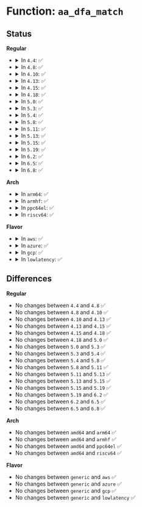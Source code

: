 # Function: <code>aa_dfa_match</code>

## Status
<b>Regular</b>
<ul>
<li>
<details>
<summary>In <code>4.4</code>: ✅</summary>

```c
unsigned int aa_dfa_match(struct aa_dfa *dfa, unsigned int start, const char *str);
```

**Collision:** Unique Global

**Inline:** No

**Transformation:** False

**Instances:**

```
In security/apparmor/match.c (ffffffff81379620)
Location: security/apparmor/match.c:377
Inline: False
Direct callers:
  - security/apparmor/file.c:aa_str_perms
  - security/apparmor/label.c:aa_label_match
  - security/apparmor/label.c:aa_label_match
  - security/apparmor/label.c:aa_label_match
  - security/apparmor/label.c:aa_label_match
  - security/apparmor/label.c:aa_label_match
  - security/apparmor/label.c:aa_label_match
  - security/apparmor/label.c:aa_label_match
  - security/apparmor/label.c:aa_label_match
  - security/apparmor/label.c:aa_label_match
  - security/apparmor/label.c:aa_label_match
  - security/apparmor/label.c:aa_label_match
  - security/apparmor/label.c:aa_label_match
  - security/apparmor/mount.c:match_mnt
  - security/apparmor/mount.c:match_mnt
  - security/apparmor/mount.c:match_mnt
  - security/apparmor/mount.c:match_mnt
  - security/apparmor/mount.c:aa_umount
  - security/apparmor/mount.c:aa_pivotroot
  - security/apparmor/mount.c:aa_pivotroot
  - security/apparmor/af_unix.c:aa_unix_peer_perm
```
**Symbols:**

```
ffffffff81379620-ffffffff813796d6: aa_dfa_match (STB_GLOBAL)
```
</details>
</li>
<li>
<details>
<summary>In <code>4.8</code>: ✅</summary>

```c
unsigned int aa_dfa_match(struct aa_dfa *dfa, unsigned int start, const char *str);
```

**Collision:** Unique Global

**Inline:** No

**Transformation:** False

**Instances:**

```
In security/apparmor/match.c (ffffffff813b23b0)
Location: security/apparmor/match.c:381
Inline: False
Direct callers:
  - security/apparmor/file.c:aa_str_perms
  - security/apparmor/label.c:aa_label_match
  - security/apparmor/label.c:aa_label_match
  - security/apparmor/label.c:aa_label_match
  - security/apparmor/label.c:aa_label_match
  - security/apparmor/label.c:aa_label_match
  - security/apparmor/label.c:aa_label_match
  - security/apparmor/label.c:aa_label_match
  - security/apparmor/label.c:aa_label_match
  - security/apparmor/label.c:aa_label_match
  - security/apparmor/label.c:aa_label_match
  - security/apparmor/label.c:aa_label_match
  - security/apparmor/label.c:aa_label_match
  - security/apparmor/mount.c:build_pivotroot
  - security/apparmor/mount.c:build_pivotroot
  - security/apparmor/mount.c:aa_umount
  - security/apparmor/mount.c:match_mnt_path_str
  - security/apparmor/mount.c:match_mnt_path_str
  - security/apparmor/mount.c:match_mnt_path_str
  - security/apparmor/mount.c:match_mnt_path_str
  - security/apparmor/af_unix.c:aa_unix_peer_perm
```
**Symbols:**

```
ffffffff813b23b0-ffffffff813b2466: aa_dfa_match (STB_GLOBAL)
```
</details>
</li>
<li>
<details>
<summary>In <code>4.10</code>: ✅</summary>

```c
unsigned int aa_dfa_match(struct aa_dfa *dfa, unsigned int start, const char *str);
```

**Collision:** Unique Global

**Inline:** No

**Transformation:** False

**Instances:**

```
In security/apparmor/match.c (ffffffff813c9570)
Location: security/apparmor/match.c:381
Inline: False
Direct callers:
  - security/apparmor/file.c:aa_str_perms
  - security/apparmor/label.c:aa_label_match
  - security/apparmor/label.c:aa_label_match
  - security/apparmor/label.c:aa_label_match
  - security/apparmor/label.c:aa_label_match
  - security/apparmor/label.c:aa_label_match
  - security/apparmor/label.c:aa_label_match
  - security/apparmor/label.c:aa_label_match
  - security/apparmor/label.c:aa_label_match
  - security/apparmor/label.c:aa_label_match
  - security/apparmor/label.c:aa_label_match
  - security/apparmor/label.c:aa_label_match
  - security/apparmor/label.c:aa_label_match
  - security/apparmor/mount.c:build_pivotroot
  - security/apparmor/mount.c:build_pivotroot
  - security/apparmor/mount.c:aa_umount
  - security/apparmor/mount.c:match_mnt_path_str
  - security/apparmor/mount.c:match_mnt_path_str
  - security/apparmor/mount.c:match_mnt_path_str
  - security/apparmor/mount.c:match_mnt_path_str
  - security/apparmor/af_unix.c:aa_unix_peer_perm
```
**Symbols:**

```
ffffffff813c9570-ffffffff813c9626: aa_dfa_match (STB_GLOBAL)
```
</details>
</li>
<li>
<details>
<summary>In <code>4.13</code>: ✅</summary>

```c
unsigned int aa_dfa_match(struct aa_dfa *dfa, unsigned int start, const char *str);
```

**Collision:** Unique Global

**Inline:** No

**Transformation:** False

**Instances:**

```
In security/apparmor/match.c (ffffffff813dec40)
Location: security/apparmor/match.c:381
Inline: False
Direct callers:
  - security/apparmor/file.c:aa_str_perms
  - security/apparmor/label.c:aa_label_match
  - security/apparmor/label.c:aa_label_match
  - security/apparmor/label.c:aa_label_match
  - security/apparmor/label.c:aa_label_match
  - security/apparmor/label.c:aa_label_match
  - security/apparmor/label.c:aa_label_match
  - security/apparmor/label.c:aa_label_match
  - security/apparmor/label.c:aa_label_match
  - security/apparmor/label.c:aa_label_match
  - security/apparmor/label.c:aa_label_match
  - security/apparmor/label.c:aa_label_match
  - security/apparmor/label.c:aa_label_match
  - security/apparmor/label.c:aa_label_match
  - security/apparmor/mount.c:build_pivotroot
  - security/apparmor/mount.c:build_pivotroot
  - security/apparmor/mount.c:aa_umount
  - security/apparmor/mount.c:match_mnt_path_str
  - security/apparmor/mount.c:match_mnt_path_str
  - security/apparmor/mount.c:match_mnt_path_str
  - security/apparmor/mount.c:match_mnt_path_str
```
**Symbols:**

```
ffffffff813dec40-ffffffff813decfa: aa_dfa_match (STB_GLOBAL)
```
</details>
</li>
<li>
<details>
<summary>In <code>4.15</code>: ✅</summary>

```c
unsigned int aa_dfa_match(struct aa_dfa *dfa, unsigned int start, const char *str);
```

**Collision:** Unique Global

**Inline:** No

**Transformation:** False

**Instances:**

```
In security/apparmor/match.c (ffffffff814055e0)
Location: security/apparmor/match.c:381
Inline: False
Direct callers:
  - security/apparmor/file.c:aa_str_perms
  - security/apparmor/label.c:aa_label_match
  - security/apparmor/label.c:aa_label_match
  - security/apparmor/label.c:aa_label_match
  - security/apparmor/label.c:aa_label_match
  - security/apparmor/label.c:aa_label_match
  - security/apparmor/label.c:aa_label_match
  - security/apparmor/label.c:aa_label_match
  - security/apparmor/label.c:aa_label_match
  - security/apparmor/label.c:aa_label_match
  - security/apparmor/label.c:aa_label_match
  - security/apparmor/label.c:aa_label_match
  - security/apparmor/label.c:aa_label_match
  - security/apparmor/label.c:aa_label_match
  - security/apparmor/mount.c:build_pivotroot
  - security/apparmor/mount.c:build_pivotroot
  - security/apparmor/mount.c:aa_umount
  - security/apparmor/mount.c:match_mnt_path_str
  - security/apparmor/mount.c:match_mnt_path_str
  - security/apparmor/mount.c:match_mnt_path_str
  - security/apparmor/mount.c:match_mnt_path_str
```
**Symbols:**

```
ffffffff814055e0-ffffffff8140569a: aa_dfa_match (STB_GLOBAL)
```
</details>
</li>
<li>
<details>
<summary>In <code>4.18</code>: ✅</summary>

```c
unsigned int aa_dfa_match(struct aa_dfa *dfa, unsigned int start, const char *str);
```

**Collision:** Unique Global

**Inline:** No

**Transformation:** False

**Instances:**

```
In security/apparmor/match.c (ffffffff81436740)
Location: security/apparmor/match.c:444
Inline: False
Direct callers:
  - security/apparmor/match.c:aa_dfa_leftmatch
  - security/apparmor/file.c:aa_str_perms
  - security/apparmor/label.c:aa_label_match
  - security/apparmor/label.c:aa_label_match
  - security/apparmor/label.c:aa_label_match
  - security/apparmor/label.c:aa_label_match
  - security/apparmor/label.c:aa_label_match
  - security/apparmor/label.c:aa_label_match
  - security/apparmor/label.c:aa_label_match
  - security/apparmor/label.c:aa_label_match
  - security/apparmor/label.c:aa_label_match
  - security/apparmor/label.c:aa_label_match
  - security/apparmor/label.c:aa_label_match
  - security/apparmor/label.c:aa_label_match
  - security/apparmor/label.c:aa_label_match
  - security/apparmor/mount.c:build_pivotroot
  - security/apparmor/mount.c:build_pivotroot
  - security/apparmor/mount.c:aa_umount
  - security/apparmor/mount.c:match_mnt_path_str
  - security/apparmor/mount.c:match_mnt_path_str
  - security/apparmor/mount.c:match_mnt_path_str
  - security/apparmor/mount.c:match_mnt_path_str
  - security/apparmor/af_unix.c:aa_unix_peer_perm
```
**Symbols:**

```
ffffffff81436740-ffffffff8143680b: aa_dfa_match (STB_GLOBAL)
```
</details>
</li>
<li>
<details>
<summary>In <code>5.0</code>: ✅</summary>

```c
unsigned int aa_dfa_match(struct aa_dfa *dfa, unsigned int start, const char *str);
```

**Collision:** Unique Global

**Inline:** No

**Transformation:** False

**Instances:**

```
In security/apparmor/match.c (ffffffff814533a0)
Location: security/apparmor/match.c:444
Inline: False
Direct callers:
  - security/apparmor/match.c:aa_dfa_leftmatch
  - security/apparmor/file.c:aa_str_perms
  - security/apparmor/label.c:aa_label_match
  - security/apparmor/label.c:aa_label_match
  - security/apparmor/label.c:aa_label_match
  - security/apparmor/label.c:aa_label_match
  - security/apparmor/label.c:aa_label_match
  - security/apparmor/label.c:aa_label_match
  - security/apparmor/label.c:aa_label_match
  - security/apparmor/label.c:aa_label_match
  - security/apparmor/label.c:aa_label_match
  - security/apparmor/label.c:aa_label_match
  - security/apparmor/label.c:aa_label_match
  - security/apparmor/label.c:aa_label_match
  - security/apparmor/label.c:aa_label_match
  - security/apparmor/mount.c:build_pivotroot
  - security/apparmor/mount.c:build_pivotroot
  - security/apparmor/mount.c:aa_umount
  - security/apparmor/mount.c:match_mnt_path_str
  - security/apparmor/mount.c:match_mnt_path_str
  - security/apparmor/mount.c:match_mnt_path_str
  - security/apparmor/mount.c:match_mnt_path_str
  - security/apparmor/af_unix.c:aa_unix_peer_perm
```
**Symbols:**

```
ffffffff814533a0-ffffffff8145346b: aa_dfa_match (STB_GLOBAL)
```
</details>
</li>
<li>
<details>
<summary>In <code>5.3</code>: ✅</summary>

```c
unsigned int aa_dfa_match(struct aa_dfa *dfa, unsigned int start, const char *str);
```

**Collision:** Unique Global

**Inline:** No

**Transformation:** False

**Instances:**

```
In security/apparmor/match.c (ffffffff81480d10)
Location: security/apparmor/match.c:440
Inline: False
Direct callers:
  - security/apparmor/match.c:aa_dfa_leftmatch
  - security/apparmor/file.c:aa_str_perms
  - security/apparmor/label.c:aa_label_match
  - security/apparmor/label.c:aa_label_match
  - security/apparmor/label.c:aa_label_match
  - security/apparmor/label.c:aa_label_match
  - security/apparmor/label.c:aa_label_match
  - security/apparmor/label.c:aa_label_match
  - security/apparmor/label.c:aa_label_match
  - security/apparmor/label.c:aa_label_match
  - security/apparmor/label.c:aa_label_match
  - security/apparmor/label.c:aa_label_match
  - security/apparmor/label.c:aa_label_match
  - security/apparmor/label.c:aa_label_match
  - security/apparmor/label.c:aa_label_match
  - security/apparmor/mount.c:build_pivotroot
  - security/apparmor/mount.c:build_pivotroot
  - security/apparmor/mount.c:aa_umount
  - security/apparmor/mount.c:match_mnt_path_str
  - security/apparmor/mount.c:match_mnt_path_str
  - security/apparmor/mount.c:match_mnt_path_str
  - security/apparmor/mount.c:match_mnt_path_str
  - security/apparmor/af_unix.c:aa_unix_peer_perm
```
**Symbols:**

```
ffffffff81480d10-ffffffff81480dea: aa_dfa_match (STB_GLOBAL)
```
</details>
</li>
<li>
<details>
<summary>In <code>5.4</code>: ✅</summary>

```c
unsigned int aa_dfa_match(struct aa_dfa *dfa, unsigned int start, const char *str);
```

**Collision:** Unique Global

**Inline:** No

**Transformation:** False

**Instances:**

```
In security/apparmor/match.c (ffffffff8149aa10)
Location: security/apparmor/match.c:455
Inline: False
Direct callers:
  - security/apparmor/match.c:aa_dfa_leftmatch
  - security/apparmor/file.c:aa_str_perms
  - security/apparmor/label.c:aa_label_match
  - security/apparmor/label.c:aa_label_match
  - security/apparmor/label.c:aa_label_match
  - security/apparmor/label.c:aa_label_match
  - security/apparmor/label.c:aa_label_match
  - security/apparmor/label.c:aa_label_match
  - security/apparmor/label.c:aa_label_match
  - security/apparmor/label.c:aa_label_match
  - security/apparmor/label.c:aa_label_match
  - security/apparmor/label.c:aa_label_match
  - security/apparmor/label.c:aa_label_match
  - security/apparmor/label.c:aa_label_match
  - security/apparmor/label.c:aa_label_match
  - security/apparmor/mount.c:build_pivotroot
  - security/apparmor/mount.c:build_pivotroot
  - security/apparmor/mount.c:aa_umount
  - security/apparmor/mount.c:match_mnt_path_str
  - security/apparmor/mount.c:match_mnt_path_str
  - security/apparmor/mount.c:match_mnt_path_str
  - security/apparmor/mount.c:match_mnt_path_str
  - security/apparmor/af_unix.c:aa_unix_peer_perm
```
**Symbols:**

```
ffffffff8149aa10-ffffffff8149aaea: aa_dfa_match (STB_GLOBAL)
```
</details>
</li>
<li>
<details>
<summary>In <code>5.8</code>: ✅</summary>

```c
unsigned int aa_dfa_match(struct aa_dfa *dfa, unsigned int start, const char *str);
```

**Collision:** Unique Global

**Inline:** No

**Transformation:** False

**Instances:**

```
In security/apparmor/match.c (ffffffff814f3300)
Location: security/apparmor/match.c:479
Inline: False
Direct callers:
  - security/apparmor/match.c:leftmatch_fb
  - security/apparmor/domain.c:label_components_match
  - security/apparmor/domain.c:label_components_match
  - security/apparmor/domain.c:label_components_match
  - security/apparmor/domain.c:label_components_match
  - security/apparmor/domain.c:label_components_match
  - security/apparmor/domain.c:label_components_match
  - security/apparmor/domain.c:label_components_match
  - security/apparmor/domain.c:label_components_match
  - security/apparmor/domain.c:label_compound_match
  - security/apparmor/domain.c:label_compound_match
  - security/apparmor/domain.c:label_compound_match
  - security/apparmor/domain.c:label_compound_match
  - security/apparmor/domain.c:label_compound_match
  - security/apparmor/domain.c:label_compound_match
  - security/apparmor/domain.c:label_compound_match
  - security/apparmor/domain.c:label_compound_match
  - security/apparmor/file.c:profile_path_link
  - security/apparmor/file.c:profile_path_link
  - security/apparmor/file.c:profile_path_link
  - security/apparmor/label.c:label_components_match
  - security/apparmor/label.c:label_components_match
  - security/apparmor/label.c:label_components_match
  - security/apparmor/label.c:label_components_match
  - security/apparmor/label.c:label_components_match
  - security/apparmor/label.c:label_components_match
  - security/apparmor/label.c:label_compound_match
  - security/apparmor/label.c:label_compound_match
  - security/apparmor/label.c:label_compound_match
  - security/apparmor/label.c:label_compound_match
  - security/apparmor/label.c:label_compound_match
  - security/apparmor/label.c:label_compound_match
  - security/apparmor/label.c:label_compound_match
  - security/apparmor/mount.c:build_pivotroot
  - security/apparmor/mount.c:build_pivotroot
  - security/apparmor/mount.c:profile_umount
  - security/apparmor/mount.c:do_match_mnt
  - security/apparmor/mount.c:do_match_mnt
  - security/apparmor/mount.c:do_match_mnt
  - security/apparmor/mount.c:do_match_mnt
```
**Symbols:**

```
ffffffff814f3300-ffffffff814f33df: aa_dfa_match (STB_GLOBAL)
```
</details>
</li>
<li>
<details>
<summary>In <code>5.11</code>: ✅</summary>

```c
unsigned int aa_dfa_match(struct aa_dfa *dfa, unsigned int start, const char *str);
```

**Collision:** Unique Global

**Inline:** No

**Transformation:** False

**Instances:**

```
In security/apparmor/match.c (ffffffff815104d0)
Location: security/apparmor/match.c:479
Inline: False
Direct callers:
  - security/apparmor/match.c:leftmatch_fb
  - security/apparmor/domain.c:label_components_match
  - security/apparmor/domain.c:label_components_match
  - security/apparmor/domain.c:label_components_match
  - security/apparmor/domain.c:label_components_match
  - security/apparmor/domain.c:label_components_match
  - security/apparmor/domain.c:label_components_match
  - security/apparmor/domain.c:label_components_match
  - security/apparmor/domain.c:label_components_match
  - security/apparmor/domain.c:label_compound_match
  - security/apparmor/domain.c:label_compound_match
  - security/apparmor/domain.c:label_compound_match
  - security/apparmor/domain.c:label_compound_match
  - security/apparmor/domain.c:label_compound_match
  - security/apparmor/domain.c:label_compound_match
  - security/apparmor/domain.c:label_compound_match
  - security/apparmor/domain.c:label_compound_match
  - security/apparmor/file.c:profile_path_link
  - security/apparmor/file.c:profile_path_link
  - security/apparmor/file.c:profile_path_link
  - security/apparmor/label.c:label_components_match
  - security/apparmor/label.c:label_components_match
  - security/apparmor/label.c:label_components_match
  - security/apparmor/label.c:label_components_match
  - security/apparmor/label.c:label_components_match
  - security/apparmor/label.c:label_components_match
  - security/apparmor/label.c:label_compound_match
  - security/apparmor/label.c:label_compound_match
  - security/apparmor/label.c:label_compound_match
  - security/apparmor/label.c:label_compound_match
  - security/apparmor/label.c:label_compound_match
  - security/apparmor/label.c:label_compound_match
  - security/apparmor/label.c:label_compound_match
  - security/apparmor/mount.c:build_pivotroot
  - security/apparmor/mount.c:build_pivotroot
  - security/apparmor/mount.c:profile_umount
  - security/apparmor/mount.c:do_match_mnt
  - security/apparmor/mount.c:do_match_mnt
  - security/apparmor/mount.c:do_match_mnt
  - security/apparmor/mount.c:do_match_mnt
```
**Symbols:**

```
ffffffff815104d0-ffffffff815105af: aa_dfa_match (STB_GLOBAL)
```
</details>
</li>
<li>
<details>
<summary>In <code>5.13</code>: ✅</summary>

```c
unsigned int aa_dfa_match(struct aa_dfa *dfa, unsigned int start, const char *str);
```

**Collision:** Unique Global

**Inline:** No

**Transformation:** False

**Instances:**

```
In security/apparmor/match.c (ffffffff81516e80)
Location: security/apparmor/match.c:479
Inline: False
Direct callers:
  - security/apparmor/match.c:leftmatch_fb
  - security/apparmor/domain.c:label_components_match
  - security/apparmor/domain.c:label_components_match
  - security/apparmor/domain.c:label_components_match
  - security/apparmor/domain.c:label_components_match
  - security/apparmor/domain.c:label_components_match
  - security/apparmor/domain.c:label_components_match
  - security/apparmor/domain.c:label_components_match
  - security/apparmor/domain.c:label_components_match
  - security/apparmor/domain.c:label_compound_match
  - security/apparmor/domain.c:label_compound_match
  - security/apparmor/domain.c:label_compound_match
  - security/apparmor/domain.c:label_compound_match
  - security/apparmor/domain.c:label_compound_match
  - security/apparmor/domain.c:label_compound_match
  - security/apparmor/domain.c:label_compound_match
  - security/apparmor/domain.c:label_compound_match
  - security/apparmor/file.c:profile_path_link
  - security/apparmor/file.c:profile_path_link
  - security/apparmor/file.c:profile_path_link
  - security/apparmor/label.c:aa_label_match
  - security/apparmor/label.c:aa_label_match
  - security/apparmor/label.c:aa_label_match
  - security/apparmor/label.c:aa_label_match
  - security/apparmor/label.c:aa_label_match
  - security/apparmor/label.c:aa_label_match
  - security/apparmor/label.c:aa_label_match
  - security/apparmor/label.c:aa_label_match
  - security/apparmor/label.c:aa_label_match
  - security/apparmor/label.c:aa_label_match
  - security/apparmor/label.c:aa_label_match
  - security/apparmor/label.c:aa_label_match
  - security/apparmor/label.c:aa_label_match
  - security/apparmor/mount.c:build_pivotroot
  - security/apparmor/mount.c:build_pivotroot
  - security/apparmor/mount.c:aa_umount
  - security/apparmor/mount.c:do_match_mnt
  - security/apparmor/mount.c:do_match_mnt
  - security/apparmor/mount.c:do_match_mnt
  - security/apparmor/mount.c:do_match_mnt
```
**Symbols:**

```
ffffffff81516e80-ffffffff81516f5a: aa_dfa_match (STB_GLOBAL)
```
</details>
</li>
<li>
<details>
<summary>In <code>5.15</code>: ✅</summary>

```c
unsigned int aa_dfa_match(struct aa_dfa *dfa, unsigned int start, const char *str);
```

**Collision:** Unique Global

**Inline:** No

**Transformation:** False

**Instances:**

```
In security/apparmor/match.c (ffffffff81574e80)
Location: security/apparmor/match.c:479
Inline: False
Direct callers:
  - security/apparmor/match.c:leftmatch_fb
  - security/apparmor/domain.c:label_components_match
  - security/apparmor/domain.c:label_components_match
  - security/apparmor/domain.c:label_components_match
  - security/apparmor/domain.c:label_components_match
  - security/apparmor/domain.c:label_components_match
  - security/apparmor/domain.c:label_components_match
  - security/apparmor/domain.c:label_components_match
  - security/apparmor/domain.c:label_components_match
  - security/apparmor/domain.c:label_compound_match
  - security/apparmor/domain.c:label_compound_match
  - security/apparmor/domain.c:label_compound_match
  - security/apparmor/domain.c:label_compound_match
  - security/apparmor/domain.c:label_compound_match
  - security/apparmor/domain.c:label_compound_match
  - security/apparmor/domain.c:label_compound_match
  - security/apparmor/domain.c:label_compound_match
  - security/apparmor/file.c:profile_path_link
  - security/apparmor/file.c:profile_path_link
  - security/apparmor/file.c:profile_path_link
  - security/apparmor/label.c:aa_label_match
  - security/apparmor/label.c:aa_label_match
  - security/apparmor/label.c:aa_label_match
  - security/apparmor/label.c:aa_label_match
  - security/apparmor/label.c:aa_label_match
  - security/apparmor/label.c:aa_label_match
  - security/apparmor/label.c:aa_label_match
  - security/apparmor/label.c:aa_label_match
  - security/apparmor/label.c:aa_label_match
  - security/apparmor/label.c:aa_label_match
  - security/apparmor/label.c:aa_label_match
  - security/apparmor/label.c:aa_label_match
  - security/apparmor/label.c:aa_label_match
  - security/apparmor/mount.c:build_pivotroot
  - security/apparmor/mount.c:build_pivotroot
  - security/apparmor/mount.c:aa_umount
  - security/apparmor/mount.c:do_match_mnt
  - security/apparmor/mount.c:do_match_mnt
  - security/apparmor/mount.c:do_match_mnt
  - security/apparmor/mount.c:do_match_mnt
```
**Symbols:**

```
ffffffff81574e80-ffffffff81574f5a: aa_dfa_match (STB_GLOBAL)
```
</details>
</li>
<li>
<details>
<summary>In <code>5.19</code>: ✅</summary>

```c
unsigned int aa_dfa_match(struct aa_dfa *dfa, unsigned int start, const char *str);
```

**Collision:** Unique Global

**Inline:** No

**Transformation:** False

**Instances:**

```
In security/apparmor/match.c (ffffffff81612870)
Location: security/apparmor/match.c:479
Inline: False
Direct callers:
  - security/apparmor/ipc.c:aa_profile_mqueue_perm
  - security/apparmor/match.c:leftmatch_fb
  - security/apparmor/domain.c:label_components_match
  - security/apparmor/domain.c:label_components_match
  - security/apparmor/domain.c:label_components_match
  - security/apparmor/domain.c:label_components_match
  - security/apparmor/domain.c:label_components_match
  - security/apparmor/domain.c:label_components_match
  - security/apparmor/domain.c:label_components_match
  - security/apparmor/domain.c:label_components_match
  - security/apparmor/domain.c:label_compound_match
  - security/apparmor/domain.c:label_compound_match
  - security/apparmor/domain.c:label_compound_match
  - security/apparmor/domain.c:label_compound_match
  - security/apparmor/domain.c:label_compound_match
  - security/apparmor/domain.c:label_compound_match
  - security/apparmor/domain.c:label_compound_match
  - security/apparmor/domain.c:label_compound_match
  - security/apparmor/file.c:aa_str_perms
  - security/apparmor/label.c:label_components_match
  - security/apparmor/label.c:label_components_match
  - security/apparmor/label.c:label_components_match
  - security/apparmor/label.c:label_components_match
  - security/apparmor/label.c:label_components_match
  - security/apparmor/label.c:label_components_match
  - security/apparmor/label.c:label_compound_match
  - security/apparmor/label.c:label_compound_match
  - security/apparmor/label.c:label_compound_match
  - security/apparmor/label.c:label_compound_match
  - security/apparmor/label.c:label_compound_match
  - security/apparmor/label.c:label_compound_match
  - security/apparmor/label.c:label_compound_match
  - security/apparmor/mount.c:build_pivotroot
  - security/apparmor/mount.c:build_pivotroot
  - security/apparmor/mount.c:profile_umount
  - security/apparmor/mount.c:do_match_mnt
  - security/apparmor/mount.c:do_match_mnt
  - security/apparmor/mount.c:do_match_mnt
  - security/apparmor/mount.c:do_match_mnt
```
**Symbols:**

```
ffffffff81612870-ffffffff81612970: aa_dfa_match (STB_GLOBAL)
```
</details>
</li>
<li>
<details>
<summary>In <code>6.2</code>: ✅</summary>

```c
unsigned int aa_dfa_match(struct aa_dfa *dfa, unsigned int start, const char *str);
```

**Collision:** Unique Global

**Inline:** No

**Transformation:** False

**Instances:**

```
In security/apparmor/match.c (ffffffff816c5430)
Location: security/apparmor/match.c:479
Inline: False
Direct callers:
  - security/apparmor/ipc.c:aa_profile_mqueue_perm
  - security/apparmor/match.c:leftmatch_fb
  - security/apparmor/domain.c:label_components_match
  - security/apparmor/domain.c:label_components_match
  - security/apparmor/domain.c:label_components_match
  - security/apparmor/domain.c:label_components_match
  - security/apparmor/domain.c:label_components_match
  - security/apparmor/domain.c:label_components_match
  - security/apparmor/domain.c:label_components_match
  - security/apparmor/domain.c:label_components_match
  - security/apparmor/domain.c:label_compound_match
  - security/apparmor/domain.c:label_compound_match
  - security/apparmor/domain.c:label_compound_match
  - security/apparmor/domain.c:label_compound_match
  - security/apparmor/domain.c:label_compound_match
  - security/apparmor/domain.c:label_compound_match
  - security/apparmor/domain.c:label_compound_match
  - security/apparmor/domain.c:label_compound_match
  - security/apparmor/file.c:aa_str_perms
  - security/apparmor/label.c:label_components_match
  - security/apparmor/label.c:label_components_match
  - security/apparmor/label.c:label_components_match
  - security/apparmor/label.c:label_components_match
  - security/apparmor/label.c:label_components_match
  - security/apparmor/label.c:label_components_match
  - security/apparmor/label.c:label_compound_match
  - security/apparmor/label.c:label_compound_match
  - security/apparmor/label.c:label_compound_match
  - security/apparmor/label.c:label_compound_match
  - security/apparmor/label.c:label_compound_match
  - security/apparmor/label.c:label_compound_match
  - security/apparmor/label.c:label_compound_match
  - security/apparmor/mount.c:build_pivotroot
  - security/apparmor/mount.c:build_pivotroot
  - security/apparmor/mount.c:profile_umount
  - security/apparmor/mount.c:do_match_mnt
  - security/apparmor/mount.c:do_match_mnt
  - security/apparmor/mount.c:do_match_mnt
  - security/apparmor/mount.c:do_match_mnt
```
**Symbols:**

```
ffffffff816c5430-ffffffff816c5530: aa_dfa_match (STB_GLOBAL)
```
</details>
</li>
<li>
<details>
<summary>In <code>6.5</code>: ✅</summary>

```c
unsigned int aa_dfa_match(struct aa_dfa *dfa, unsigned int start, const char *str);
```

**Collision:** Unique Global

**Inline:** No

**Transformation:** False

**Instances:**

```
In security/apparmor/match.c (ffffffff816fe030)
Location: security/apparmor/match.c:435
Inline: False
Direct callers:
  - security/apparmor/ipc.c:aa_profile_mqueue_perm
  - security/apparmor/match.c:leftmatch_fb
  - security/apparmor/domain.c:label_components_match
  - security/apparmor/domain.c:label_components_match
  - security/apparmor/domain.c:label_components_match
  - security/apparmor/domain.c:label_components_match
  - security/apparmor/domain.c:label_components_match
  - security/apparmor/domain.c:label_components_match
  - security/apparmor/domain.c:label_components_match
  - security/apparmor/domain.c:label_components_match
  - security/apparmor/domain.c:label_compound_match
  - security/apparmor/domain.c:label_compound_match
  - security/apparmor/domain.c:label_compound_match
  - security/apparmor/domain.c:label_compound_match
  - security/apparmor/domain.c:label_compound_match
  - security/apparmor/domain.c:label_compound_match
  - security/apparmor/domain.c:label_compound_match
  - security/apparmor/domain.c:label_compound_match
  - security/apparmor/file.c:aa_str_perms
  - security/apparmor/label.c:label_components_match
  - security/apparmor/label.c:label_components_match
  - security/apparmor/label.c:label_components_match
  - security/apparmor/label.c:label_components_match
  - security/apparmor/label.c:label_components_match
  - security/apparmor/label.c:label_components_match
  - security/apparmor/label.c:label_compound_match
  - security/apparmor/label.c:label_compound_match
  - security/apparmor/label.c:label_compound_match
  - security/apparmor/label.c:label_compound_match
  - security/apparmor/label.c:label_compound_match
  - security/apparmor/label.c:label_compound_match
  - security/apparmor/label.c:label_compound_match
  - security/apparmor/mount.c:build_pivotroot
  - security/apparmor/mount.c:build_pivotroot
  - security/apparmor/mount.c:profile_umount
  - security/apparmor/mount.c:do_match_mnt
  - security/apparmor/mount.c:do_match_mnt
  - security/apparmor/mount.c:do_match_mnt
  - security/apparmor/mount.c:do_match_mnt
  - security/apparmor/notify.c:notification_match
```
**Symbols:**

```
ffffffff816fe030-ffffffff816fe130: aa_dfa_match (STB_GLOBAL)
```
</details>
</li>
<li>
<details>
<summary>In <code>6.8</code>: ✅</summary>

```c
unsigned int aa_dfa_match(struct aa_dfa *dfa, unsigned int start, const char *str);
```

**Collision:** Unique Global

**Inline:** No

**Transformation:** False

**Instances:**

```
In security/apparmor/match.c (ffffffff8173b5c0)
Location: security/apparmor/match.c:435
Inline: False
Direct callers:
  - security/apparmor/ipc.c:aa_profile_mqueue_perm
  - security/apparmor/match.c:leftmatch_fb
  - security/apparmor/domain.c:label_components_match
  - security/apparmor/domain.c:label_components_match
  - security/apparmor/domain.c:label_components_match
  - security/apparmor/domain.c:label_components_match
  - security/apparmor/domain.c:label_components_match
  - security/apparmor/domain.c:label_components_match
  - security/apparmor/domain.c:label_components_match
  - security/apparmor/domain.c:label_components_match
  - security/apparmor/domain.c:label_compound_match
  - security/apparmor/domain.c:label_compound_match
  - security/apparmor/domain.c:label_compound_match
  - security/apparmor/domain.c:label_compound_match
  - security/apparmor/domain.c:label_compound_match
  - security/apparmor/domain.c:label_compound_match
  - security/apparmor/domain.c:label_compound_match
  - security/apparmor/domain.c:label_compound_match
  - security/apparmor/file.c:aa_str_perms
  - security/apparmor/label.c:label_components_match
  - security/apparmor/label.c:label_components_match
  - security/apparmor/label.c:label_components_match
  - security/apparmor/label.c:label_components_match
  - security/apparmor/label.c:label_components_match
  - security/apparmor/label.c:label_components_match
  - security/apparmor/label.c:label_compound_match
  - security/apparmor/label.c:label_compound_match
  - security/apparmor/label.c:label_compound_match
  - security/apparmor/label.c:label_compound_match
  - security/apparmor/label.c:label_compound_match
  - security/apparmor/label.c:label_compound_match
  - security/apparmor/label.c:label_compound_match
  - security/apparmor/mount.c:build_pivotroot
  - security/apparmor/mount.c:build_pivotroot
  - security/apparmor/mount.c:profile_umount
  - security/apparmor/mount.c:do_match_mnt
  - security/apparmor/mount.c:do_match_mnt
  - security/apparmor/mount.c:do_match_mnt
  - security/apparmor/mount.c:do_match_mnt
  - security/apparmor/notify.c:notification_match
```
**Symbols:**

```
ffffffff8173b5c0-ffffffff8173b6c0: aa_dfa_match (STB_GLOBAL)
```
</details>
</li>
</ul>
<b>Arch</b>
<ul>
<li>
<details>
<summary>In <code>arm64</code>: ✅</summary>

```c
unsigned int aa_dfa_match(struct aa_dfa *dfa, unsigned int start, const char *str);
```

**Collision:** Unique Global

**Inline:** No

**Transformation:** False

**Instances:**

```
In security/apparmor/match.c (ffff800010590b70)
Location: security/apparmor/match.c:455
Inline: False
Direct callers:
  - security/apparmor/match.c:aa_dfa_leftmatch
  - security/apparmor/file.c:aa_str_perms
  - security/apparmor/label.c:aa_label_match
  - security/apparmor/label.c:aa_label_match
  - security/apparmor/label.c:aa_label_match
  - security/apparmor/label.c:aa_label_match
  - security/apparmor/label.c:aa_label_match
  - security/apparmor/label.c:aa_label_match
  - security/apparmor/label.c:aa_label_match
  - security/apparmor/label.c:aa_label_match
  - security/apparmor/label.c:aa_label_match
  - security/apparmor/label.c:aa_label_match
  - security/apparmor/label.c:aa_label_match
  - security/apparmor/label.c:aa_label_match
  - security/apparmor/label.c:aa_label_match
  - security/apparmor/mount.c:build_pivotroot
  - security/apparmor/mount.c:build_pivotroot
  - security/apparmor/mount.c:aa_umount
  - security/apparmor/mount.c:match_mnt_path_str
  - security/apparmor/mount.c:match_mnt_path_str
  - security/apparmor/mount.c:match_mnt_path_str
  - security/apparmor/mount.c:match_mnt_path_str
  - security/apparmor/af_unix.c:aa_unix_peer_perm
```
**Symbols:**

```
ffff800010590b70-ffff800010590c80: aa_dfa_match (STB_GLOBAL)
```
</details>
</li>
<li>
<details>
<summary>In <code>armhf</code>: ✅</summary>

```c
unsigned int aa_dfa_match(struct aa_dfa *dfa, unsigned int start, const char *str);
```

**Collision:** Unique Global

**Inline:** No

**Transformation:** False

**Instances:**

```
In security/apparmor/match.c (c07418a8)
Location: security/apparmor/match.c:455
Inline: False
Direct callers:
  - security/apparmor/match.c:aa_dfa_leftmatch
  - security/apparmor/match.c:aa_dfa_leftmatch
  - security/apparmor/file.c:aa_str_perms
  - security/apparmor/label.c:aa_label_match
  - security/apparmor/label.c:aa_label_match
  - security/apparmor/label.c:aa_label_match
  - security/apparmor/label.c:aa_label_match
  - security/apparmor/label.c:aa_label_match
  - security/apparmor/label.c:aa_label_match
  - security/apparmor/label.c:aa_label_match
  - security/apparmor/label.c:aa_label_match
  - security/apparmor/label.c:aa_label_match
  - security/apparmor/label.c:aa_label_match
  - security/apparmor/label.c:aa_label_match
  - security/apparmor/label.c:aa_label_match
  - security/apparmor/label.c:aa_label_match
  - security/apparmor/mount.c:build_pivotroot
  - security/apparmor/mount.c:build_pivotroot
  - security/apparmor/mount.c:aa_umount
  - security/apparmor/mount.c:match_mnt_path_str
  - security/apparmor/mount.c:match_mnt_path_str
  - security/apparmor/mount.c:match_mnt_path_str
  - security/apparmor/mount.c:match_mnt_path_str
  - security/apparmor/af_unix.c:aa_unix_peer_perm
```
**Symbols:**

```
c07418a8-c07419ac: aa_dfa_match (STB_GLOBAL)
```
</details>
</li>
<li>
<details>
<summary>In <code>ppc64el</code>: ✅</summary>

```c
unsigned int aa_dfa_match(struct aa_dfa *dfa, unsigned int start, const char *str);
```

**Collision:** Unique Global

**Inline:** No

**Transformation:** False

**Instances:**

```
In security/apparmor/match.c (c000000000704440)
Location: security/apparmor/match.c:455
Inline: False
Direct callers:
  - security/apparmor/match.c:aa_dfa_leftmatch
  - security/apparmor/match.c:aa_dfa_leftmatch
  - security/apparmor/file.c:aa_str_perms
  - security/apparmor/label.c:aa_label_match
  - security/apparmor/label.c:aa_label_match
  - security/apparmor/label.c:aa_label_match
  - security/apparmor/label.c:aa_label_match
  - security/apparmor/label.c:aa_label_match
  - security/apparmor/label.c:aa_label_match
  - security/apparmor/label.c:aa_label_match
  - security/apparmor/label.c:aa_label_match
  - security/apparmor/label.c:aa_label_match
  - security/apparmor/label.c:aa_label_match
  - security/apparmor/label.c:aa_label_match
  - security/apparmor/label.c:aa_label_match
  - security/apparmor/label.c:aa_label_match
  - security/apparmor/mount.c:build_pivotroot
  - security/apparmor/mount.c:build_pivotroot
  - security/apparmor/mount.c:aa_umount
  - security/apparmor/mount.c:match_mnt_path_str
  - security/apparmor/mount.c:match_mnt_path_str
  - security/apparmor/mount.c:match_mnt_path_str
  - security/apparmor/mount.c:match_mnt_path_str
  - security/apparmor/af_unix.c:aa_unix_peer_perm
```
**Symbols:**

```
c000000000704440-c0000000007045c8: aa_dfa_match (STB_GLOBAL)
```
</details>
</li>
<li>
<details>
<summary>In <code>riscv64</code>: ✅</summary>

```c
unsigned int aa_dfa_match(struct aa_dfa *dfa, unsigned int start, const char *str);
```

**Collision:** Unique Global

**Inline:** No

**Transformation:** False

**Instances:**

```
In security/apparmor/match.c (ffffffe0003de604)
Location: security/apparmor/match.c:455
Inline: False
Direct callers:
  - security/apparmor/match.c:aa_dfa_leftmatch
  - security/apparmor/file.c:aa_str_perms
  - security/apparmor/label.c:aa_label_match
  - security/apparmor/label.c:aa_label_match
  - security/apparmor/label.c:aa_label_match
  - security/apparmor/label.c:aa_label_match
  - security/apparmor/label.c:aa_label_match
  - security/apparmor/label.c:aa_label_match
  - security/apparmor/label.c:aa_label_match
  - security/apparmor/label.c:aa_label_match
  - security/apparmor/label.c:aa_label_match
  - security/apparmor/label.c:aa_label_match
  - security/apparmor/label.c:aa_label_match
  - security/apparmor/label.c:aa_label_match
  - security/apparmor/label.c:aa_label_match
  - security/apparmor/mount.c:build_pivotroot
  - security/apparmor/mount.c:build_pivotroot
  - security/apparmor/mount.c:aa_umount
  - security/apparmor/mount.c:match_mnt_path_str
  - security/apparmor/mount.c:match_mnt_path_str
  - security/apparmor/mount.c:match_mnt_path_str
  - security/apparmor/mount.c:match_mnt_path_str
  - security/apparmor/af_unix.c:aa_unix_peer_perm
```
**Symbols:**

```
ffffffe0003de604-ffffffe0003de706: aa_dfa_match (STB_GLOBAL)
```
</details>
</li>
</ul>
<b>Flavor</b>
<ul>
<li>
<details>
<summary>In <code>aws</code>: ✅</summary>

```c
unsigned int aa_dfa_match(struct aa_dfa *dfa, unsigned int start, const char *str);
```

**Collision:** Unique Global

**Inline:** No

**Transformation:** False

**Instances:**

```
In security/apparmor/match.c (ffffffff81492ff0)
Location: security/apparmor/match.c:455
Inline: False
Direct callers:
  - security/apparmor/match.c:aa_dfa_leftmatch
  - security/apparmor/file.c:aa_str_perms
  - security/apparmor/label.c:aa_label_match
  - security/apparmor/label.c:aa_label_match
  - security/apparmor/label.c:aa_label_match
  - security/apparmor/label.c:aa_label_match
  - security/apparmor/label.c:aa_label_match
  - security/apparmor/label.c:aa_label_match
  - security/apparmor/label.c:aa_label_match
  - security/apparmor/label.c:aa_label_match
  - security/apparmor/label.c:aa_label_match
  - security/apparmor/label.c:aa_label_match
  - security/apparmor/label.c:aa_label_match
  - security/apparmor/label.c:aa_label_match
  - security/apparmor/label.c:aa_label_match
  - security/apparmor/mount.c:build_pivotroot
  - security/apparmor/mount.c:build_pivotroot
  - security/apparmor/mount.c:aa_umount
  - security/apparmor/mount.c:match_mnt_path_str
  - security/apparmor/mount.c:match_mnt_path_str
  - security/apparmor/mount.c:match_mnt_path_str
  - security/apparmor/mount.c:match_mnt_path_str
  - security/apparmor/af_unix.c:aa_unix_peer_perm
```
**Symbols:**

```
ffffffff81492ff0-ffffffff814930ca: aa_dfa_match (STB_GLOBAL)
```
</details>
</li>
<li>
<details>
<summary>In <code>azure</code>: ✅</summary>

```c
unsigned int aa_dfa_match(struct aa_dfa *dfa, unsigned int start, const char *str);
```

**Collision:** Unique Global

**Inline:** No

**Transformation:** False

**Instances:**

```
In security/apparmor/match.c (ffffffff81483a10)
Location: security/apparmor/match.c:455
Inline: False
Direct callers:
  - security/apparmor/match.c:aa_dfa_leftmatch
  - security/apparmor/file.c:aa_str_perms
  - security/apparmor/label.c:aa_label_match
  - security/apparmor/label.c:aa_label_match
  - security/apparmor/label.c:aa_label_match
  - security/apparmor/label.c:aa_label_match
  - security/apparmor/label.c:aa_label_match
  - security/apparmor/label.c:aa_label_match
  - security/apparmor/label.c:aa_label_match
  - security/apparmor/label.c:aa_label_match
  - security/apparmor/label.c:aa_label_match
  - security/apparmor/label.c:aa_label_match
  - security/apparmor/label.c:aa_label_match
  - security/apparmor/label.c:aa_label_match
  - security/apparmor/label.c:aa_label_match
  - security/apparmor/mount.c:build_pivotroot
  - security/apparmor/mount.c:build_pivotroot
  - security/apparmor/mount.c:aa_umount
  - security/apparmor/mount.c:match_mnt_path_str
  - security/apparmor/mount.c:match_mnt_path_str
  - security/apparmor/mount.c:match_mnt_path_str
  - security/apparmor/mount.c:match_mnt_path_str
  - security/apparmor/af_unix.c:aa_unix_peer_perm
```
**Symbols:**

```
ffffffff81483a10-ffffffff81483aea: aa_dfa_match (STB_GLOBAL)
```
</details>
</li>
<li>
<details>
<summary>In <code>gcp</code>: ✅</summary>

```c
unsigned int aa_dfa_match(struct aa_dfa *dfa, unsigned int start, const char *str);
```

**Collision:** Unique Global

**Inline:** No

**Transformation:** False

**Instances:**

```
In security/apparmor/match.c (ffffffff8148f090)
Location: security/apparmor/match.c:455
Inline: False
Direct callers:
  - security/apparmor/match.c:aa_dfa_leftmatch
  - security/apparmor/file.c:aa_str_perms
  - security/apparmor/label.c:aa_label_match
  - security/apparmor/label.c:aa_label_match
  - security/apparmor/label.c:aa_label_match
  - security/apparmor/label.c:aa_label_match
  - security/apparmor/label.c:aa_label_match
  - security/apparmor/label.c:aa_label_match
  - security/apparmor/label.c:aa_label_match
  - security/apparmor/label.c:aa_label_match
  - security/apparmor/label.c:aa_label_match
  - security/apparmor/label.c:aa_label_match
  - security/apparmor/label.c:aa_label_match
  - security/apparmor/label.c:aa_label_match
  - security/apparmor/label.c:aa_label_match
  - security/apparmor/mount.c:build_pivotroot
  - security/apparmor/mount.c:build_pivotroot
  - security/apparmor/mount.c:aa_umount
  - security/apparmor/mount.c:match_mnt_path_str
  - security/apparmor/mount.c:match_mnt_path_str
  - security/apparmor/mount.c:match_mnt_path_str
  - security/apparmor/mount.c:match_mnt_path_str
  - security/apparmor/af_unix.c:aa_unix_peer_perm
```
**Symbols:**

```
ffffffff8148f090-ffffffff8148f16a: aa_dfa_match (STB_GLOBAL)
```
</details>
</li>
<li>
<details>
<summary>In <code>lowlatency</code>: ✅</summary>

```c
unsigned int aa_dfa_match(struct aa_dfa *dfa, unsigned int start, const char *str);
```

**Collision:** Unique Global

**Inline:** No

**Transformation:** False

**Instances:**

```
In security/apparmor/match.c (ffffffff814a6fa0)
Location: security/apparmor/match.c:455
Inline: False
Direct callers:
  - security/apparmor/match.c:aa_dfa_leftmatch
  - security/apparmor/file.c:aa_str_perms
  - security/apparmor/label.c:aa_label_match
  - security/apparmor/label.c:aa_label_match
  - security/apparmor/label.c:aa_label_match
  - security/apparmor/label.c:aa_label_match
  - security/apparmor/label.c:aa_label_match
  - security/apparmor/label.c:aa_label_match
  - security/apparmor/label.c:aa_label_match
  - security/apparmor/label.c:aa_label_match
  - security/apparmor/label.c:aa_label_match
  - security/apparmor/label.c:aa_label_match
  - security/apparmor/label.c:aa_label_match
  - security/apparmor/label.c:aa_label_match
  - security/apparmor/label.c:aa_label_match
  - security/apparmor/mount.c:build_pivotroot
  - security/apparmor/mount.c:build_pivotroot
  - security/apparmor/mount.c:aa_umount
  - security/apparmor/mount.c:match_mnt_path_str
  - security/apparmor/mount.c:match_mnt_path_str
  - security/apparmor/mount.c:match_mnt_path_str
  - security/apparmor/mount.c:match_mnt_path_str
  - security/apparmor/af_unix.c:aa_unix_peer_perm
```
**Symbols:**

```
ffffffff814a6fa0-ffffffff814a707a: aa_dfa_match (STB_GLOBAL)
```
</details>
</li>
</ul>

## Differences
<b>Regular</b>
<ul>
<li>
No changes between <code>4.4</code> and <code>4.8</code> ✅
</li>
<li>
No changes between <code>4.8</code> and <code>4.10</code> ✅
</li>
<li>
No changes between <code>4.10</code> and <code>4.13</code> ✅
</li>
<li>
No changes between <code>4.13</code> and <code>4.15</code> ✅
</li>
<li>
No changes between <code>4.15</code> and <code>4.18</code> ✅
</li>
<li>
No changes between <code>4.18</code> and <code>5.0</code> ✅
</li>
<li>
No changes between <code>5.0</code> and <code>5.3</code> ✅
</li>
<li>
No changes between <code>5.3</code> and <code>5.4</code> ✅
</li>
<li>
No changes between <code>5.4</code> and <code>5.8</code> ✅
</li>
<li>
No changes between <code>5.8</code> and <code>5.11</code> ✅
</li>
<li>
No changes between <code>5.11</code> and <code>5.13</code> ✅
</li>
<li>
No changes between <code>5.13</code> and <code>5.15</code> ✅
</li>
<li>
No changes between <code>5.15</code> and <code>5.19</code> ✅
</li>
<li>
No changes between <code>5.19</code> and <code>6.2</code> ✅
</li>
<li>
No changes between <code>6.2</code> and <code>6.5</code> ✅
</li>
<li>
No changes between <code>6.5</code> and <code>6.8</code> ✅
</li>
</ul>
<b>Arch</b>
<ul>
<li>
No changes between <code>amd64</code> and <code>arm64</code> ✅
</li>
<li>
No changes between <code>amd64</code> and <code>armhf</code> ✅
</li>
<li>
No changes between <code>amd64</code> and <code>ppc64el</code> ✅
</li>
<li>
No changes between <code>amd64</code> and <code>riscv64</code> ✅
</li>
</ul>
<b>Flavor</b>
<ul>
<li>
No changes between <code>generic</code> and <code>aws</code> ✅
</li>
<li>
No changes between <code>generic</code> and <code>azure</code> ✅
</li>
<li>
No changes between <code>generic</code> and <code>gcp</code> ✅
</li>
<li>
No changes between <code>generic</code> and <code>lowlatency</code> ✅
</li>
</ul>
